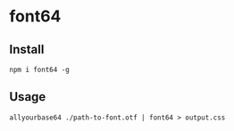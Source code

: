font64
======

Install
-------
`npm i font64 -g`

Usage
-----
`allyourbase64 ./path-to-font.otf | font64 > output.css`

